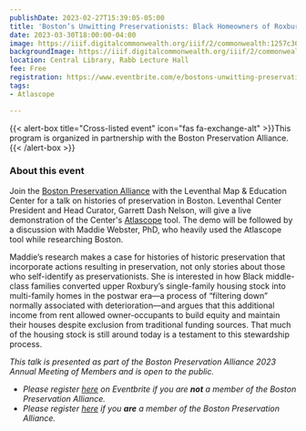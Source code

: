 ```yaml
---
publishDate: 2023-02-27T15:39:05-05:00
title: 'Boston’s Unwitting Preservationists: Black Homeowners of Roxbury'
date: 2023-03-30T18:00:00-04:00
image: https://iiif.digitalcommonwealth.org/iiif/2/commonwealth:1257c3668/798,1030,6279,3853/2000,/0/default.jpg
backgroundImage: https://iiif.digitalcommonwealth.org/iiif/2/commonwealth:1257c3668/798,1030,6279,3853/2000,/0/default.jpg
location: Central Library, Rabb Lecture Hall
fee: Free
registration: https://www.eventbrite.com/e/bostons-unwitting-preservationists-black-homeowners-of-roxbury-tickets-565564708267
tags:
- Atlascope

---
```

{{< alert-box title="Cross-listed event" icon="fas fa-exchange-alt" >}}This program is organized in partnership with the Boston Preservation Alliance.{{< /alert-box >}}

### About this event

Join the [Boston Preservation Alliance](https://www.bostonpreservation.org/) with the Leventhal Map & Education Center for a talk on histories of preservation in Boston. Leventhal Center President and Head Curator, Garrett Dash Nelson, will give a live demonstration of the Center's [Atlascope](https://www.atlascope.org/) tool. The demo will be followed by a discussion with Maddie Webster, PhD, who heavily used the Atlascope tool while researching Boston.

Maddie’s research makes a case for histories of historic preservation that incorporate actions resulting in preservation, not only stories about those who self-identify as preservationists. She is interested in how Black middle-class families converted upper Roxbury’s single-family housing stock into multi-family homes in the postwar era—a process of “filtering down” normally associated with deterioration—and argues that this additional income from rent allowed owner-occupants to build equity and maintain their houses despite exclusion from traditional funding sources. That much of the housing stock is still around today is a testament to this stewardship process.

_This talk is presented as part of the Boston Preservation Alliance 2023 Annual Meeting of Members and is open to the public._

* _Please register_ [_here_](https://www.eventbrite.com/e/bostons-unwitting-preservationists-black-homeowners-of-roxbury-tickets-565564708267) _on Eventbrite if you are **not** a member of the Boston Preservation Alliance._
* _Please register_ [_here_](https://bostonpreservation.org/annual/2023) _if you **are** a member of the Boston Preservation Alliance._